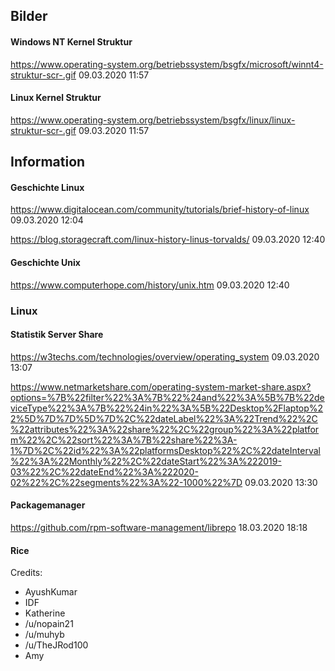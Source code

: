 ## Bilder

#### Windows NT Kernel Struktur

https://www.operating-system.org/betriebssystem/bsgfx/microsoft/winnt4-struktur-scr-.gif 09.03.2020 11:57

#### Linux Kernel Struktur

https://www.operating-system.org/betriebssystem/bsgfx/linux/linux-struktur-scr-.gif 09.03.2020 11:57

## Information

#### Geschichte Linux

https://www.digitalocean.com/community/tutorials/brief-history-of-linux 09.03.2020 12:04

https://blog.storagecraft.com/linux-history-linus-torvalds/ 09.03.2020 12:40

#### Geschichte Unix

https://www.computerhope.com/history/unix.htm 09.03.2020 12:40

### Linux

#### Statistik Server Share

https://w3techs.com/technologies/overview/operating_system 09.03.2020 13:07

https://www.netmarketshare.com/operating-system-market-share.aspx?options=%7B%22filter%22%3A%7B%22%24and%22%3A%5B%7B%22deviceType%22%3A%7B%22%24in%22%3A%5B%22Desktop%2Flaptop%22%5D%7D%7D%5D%7D%2C%22dateLabel%22%3A%22Trend%22%2C%22attributes%22%3A%22share%22%2C%22group%22%3A%22platform%22%2C%22sort%22%3A%7B%22share%22%3A-1%7D%2C%22id%22%3A%22platformsDesktop%22%2C%22dateInterval%22%3A%22Monthly%22%2C%22dateStart%22%3A%222019-03%22%2C%22dateEnd%22%3A%222020-02%22%2C%22segments%22%3A%22-1000%22%7D 09.03.2020 13:30

#### Packagemanager

https://github.com/rpm-software-management/librepo 18.03.2020 18:18

#### Rice

Credits:

* AyushKumar
* IDF
* Katherine
* /u/nopain21
* /u/muhyb
* /u/TheJRod100
* Amy